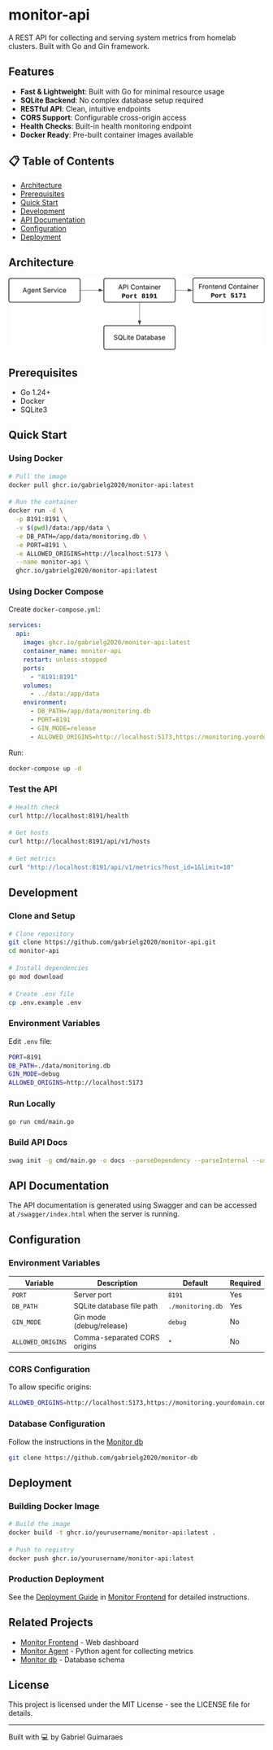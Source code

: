 # monitor-api

A REST API for collecting and serving system metrics from homelab clusters. Built with Go and Gin framework.

## Features

- **Fast & Lightweight**: Built with Go for minimal resource usage
- **SQLite Backend**: No complex database setup required
- **RESTful API**: Clean, intuitive endpoints
- **CORS Support**: Configurable cross-origin access
- **Health Checks**: Built-in health monitoring endpoint
- **Docker Ready**: Pre-built container images available

## 📋 Table of Contents

- [Architecture](#architecture)
- [Prerequisites](#prerequisites)
- [Quick Start](#quick-start)
- [Development](#development)
- [API Documentation](#api-documentation)
- [Configuration](#configuration)
- [Deployment](#deployment)

## Architecture

![Architecture Preview](architecture.png)

## Prerequisites

- Go 1.24+
- Docker
- SQLite3

## Quick Start

### Using Docker

```bash
# Pull the image
docker pull ghcr.io/gabrielg2020/monitor-api:latest

# Run the container
docker run -d \
  -p 8191:8191 \
  -v $(pwd)/data:/app/data \
  -e DB_PATH=/app/data/monitoring.db \
  -e PORT=8191 \
  -e ALLOWED_ORIGINS=http://localhost:5173 \
  --name monitor-api \
  ghcr.io/gabrielg2020/monitor-api:latest
```

### Using Docker Compose

Create `docker-compose.yml`:
```yaml
services:
  api:
    image: ghcr.io/gabrielg2020/monitor-api:latest
    container_name: monitor-api
    restart: unless-stopped
    ports:
      - "8191:8191"
    volumes:
      - ../data:/app/data
    environment:
      - DB_PATH=/app/data/monitoring.db
      - PORT=8191
      - GIN_MODE=release
      - ALLOWED_ORIGINS=http://localhost:5173,https://monitoring.yourdomain.com
```

Run:
```bash
docker-compose up -d
```

### Test the API
```bash
# Health check
curl http://localhost:8191/health

# Get hosts
curl http://localhost:8191/api/v1/hosts

# Get metrics
curl "http://localhost:8191/api/v1/metrics?host_id=1&limit=10"
```

## Development

### Clone and Setup
```bash
# Clone repository
git clone https://github.com/gabrielg2020/monitor-api.git
cd monitor-api

# Install dependencies
go mod download

# Create .env file
cp .env.example .env
```

### Environment Variables

Edit `.env` file:
```bash
PORT=8191
DB_PATH=./data/monitoring.db
GIN_MODE=debug
ALLOWED_ORIGINS=http://localhost:5173
```

### Run Locally
```bash
go run cmd/main.go
```

### Build API Docs
```bash
swag init -g cmd/main.go -o docs --parseDependency --parseInternal --useStructName
```

## API Documentation

The API documentation is generated using Swagger and can be accessed at `/swagger/index.html` when the server is running.

## Configuration

### Environment Variables

| Variable          | Description                  | Default           | Required |
|-------------------|------------------------------|-------------------|----------|
| `PORT`            | Server port                  | `8191`            | Yes      |
| `DB_PATH`         | SQLite database file path    | `./monitoring.db` | Yes      |
| `GIN_MODE`        | Gin mode (debug/release)     | `debug`           | No       |
| `ALLOWED_ORIGINS` | Comma-separated CORS origins | `*`               | No       |

### CORS Configuration

To allow specific origins:
```bash
ALLOWED_ORIGINS=http://localhost:5173,https://monitoring.yourdomain.com
```

### Database Configuration

Follow the instructions in the [Monitor db](https://github.com/gabrielg2020/monitor-db)

```bash
git clone https://github.com/gabrielg2020/monitor-db
```

## Deployment

### Building Docker Image
```bash
# Build the image
docker build -t ghcr.io/yourusername/monitor-api:latest .

# Push to registry
docker push ghcr.io/yourusername/monitor-api:latest
```
### Production Deployment

See the [Deployment Guide](https://github.com/gabrielg2020/monitor-frontend/docs/DEPLOYMENT.md) in [Monitor Frontend](https://github.com/gabrielg2020/monitor-frontend) for detailed instructions.

## Related Projects

- [Monitor Frontend](https://github.com/gabrielg2020/monitor-frontend) - Web dashboard
- [Monitor Agent](https://github.com/gabrielg2020/monitor-agent) - Python agent for collecting metrics
- [Monitor db](https://github.com/gabrielg2020/monitor-db) - Database schema


## License

This project is licensed under the MIT License - see the LICENSE file for details.

---

Built with 💻 by Gabriel Guimaraes
